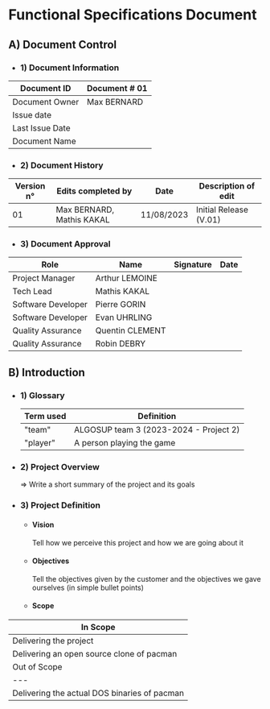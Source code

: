 # Functional Specifications Document
## A) Document Control
- ### 1) Document Information
| Document ID | Document # 01 |
|---|---|
| Document Owner | Max BERNARD |
| Issue date |  |
| Last Issue Date | |
| Document Name | |

- ### 2) Document History

| Version n° | Edits completed by | Date | Description of edit |
|---|---|---|---|
|01|Max BERNARD, Mathis KAKAL| 11/08/2023 | Initial Release (V.01) |

- ### 3) Document Approval

| Role | Name | Signature | Date |
|---|---|---|---|
| Project Manager | Arthur LEMOINE | | |
| Tech Lead | Mathis KAKAL | | |
| Software Developer | Pierre GORIN | | |
| Software Developer | Evan UHRLING | | |
| Quality Assurance | Quentin CLEMENT | | |
| Quality Assurance | Robin DEBRY | | |

## B) Introduction

- ### 1) Glossary

    | Term used | Definition |
    |---|---|
    | "team" | ALGOSUP team 3 (2023-2024 - Project 2) |
    | "player" | A person playing the game |

- ### 2) Project Overview

    => Write a short summary of the project and its goals

- ### 3) Project Definition

    - #### Vision

        Tell how we perceive this project and how we are going about it
    - #### Objectives

        Tell the objectives given by the customer and the objectives we gave ourselves (in simple bullet points)

    - #### Scope

| In Scope |
|---|
| Delivering the project |
| Delivering an open source clone of pacman |
| Out of Scope |
|---|
| Delivering the actual DOS binaries of pacman |